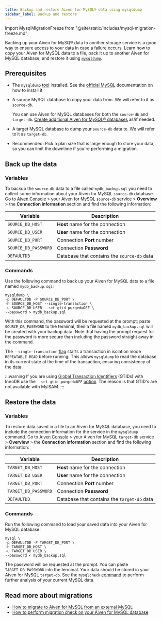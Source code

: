 ```yaml
---
title: Backup and restore Aiven for MySQL® data using mysqldump
sidebar_label: Backup and restore
---
```


import MysqlMigrationFreeze from "@site/static/includes/mysql-migration-freeze.md";

Backing up your Aiven for MySQ® data to another storage service is a good way to ensure access to your data in case a failure occurs.
Learn how to copy your Aiven for MySQL data to a file, back it up to another Aiven
for MySQL database, and restore it using [`mysqldump`](https://dev.mysql.com/doc/refman/8.0/en/mysqldump.html).

## Prerequisites

-   The `mysqldump`
    [tool](https://dev.mysql.com/doc/refman/8.0/en/mysqldump.html)
    installed. See the [official
    MySQL](https://dev.mysql.com/doc/mysql-shell/8.0/en/mysql-shell-install.html)
    documentation on how to install it.
-   A source MySQL database to copy your data from. We will refer to it as `source-db`.

    You can use Aiven for MySQL databases for both the `source-db` and `target-db`.
    [Create additional Aiven for MySQL® databases](/docs/products/mysql/howto/create-database)
    as/if needed.

-   A target MySQL database to dump your `source-db` data to. We will
    refer to it as `target-db`.
-   Recommended: Pick a plan size that is large enough to store your data, so you can
    limit the downtime if you're performing a migration.

<MysqlMigrationFreeze/>

## Back up the data

### Variables

To backup the `source-db` data to a file called `mydb_backup.sql` you
need to collect some information about your Aiven for MySQL `source-db`
database. Go to [Aiven Console](https://console.aiven.io/) > your Aiven
for MySQL `source-db` service > **Overview** > the **Connection
information** section and find the following information:

 | Variable             | Description                                 |
 | -------------------- | ------------------------------------------- |
 | `SOURCE_DB_HOST`     | **Host** name for the connection            |
 | `SOURCE_DB_USER`     | **User** name for the connection            |
 | `SOURCE_DB_PORT`     | Connection **Port** number                  |
 | `SOURCE_DB_PASSWORD` | Connection **Password**                     |
 | `DEFAULTDB`          | Database that contains the `source-db` data |

### Commands

Use the following command to back up your Aiven for MySQL data to a file
named `mydb_backup.sql`:

```shell
mysqldump \
-p DEFAULTDB -P SOURCE_DB_PORT \
-h SOURCE_DB_HOST --single-transaction \
-u SOURCE_DB_USER --set-gtid-purged=OFF \
--password > mydb_backup.sql
```

With this command, the password will be requested at the prompt; paste
`SOURCE_DB_PASSWORD` to the terminal, then a file named
`mydb_backup.sql` will be created with your backup data. Note that
having the prompt request for the password is more secure than including
the password straight away in the command.

The `--single-transaction`
[flag](https://dev.mysql.com/doc/refman/8.0/en/mysqldump.html#option_mysqldump_single-transaction)
starts a transaction in isolation mode `REPEATABLE READ` before running.
This allows `mysqldump` to read the database in its current state at the
time of the transaction, ensuring consistency of the data.

:::warning
If you are using [Global Transaction
Identifiers](https://dev.mysql.com/doc/refman/5.7/en/replication-gtids-concepts.html)
(GTIDs) with InnoDB use the `--set-gtid-purged=OFF`
[option](https://dev.mysql.com/doc/refman/8.0/en/mysqldump.html#option_mysqldump_set-gtid-purged).
The reason is that GTID's are not available with MyISAM.
:::

## Restore the data

### Variables

To restore data saved in a file to an Aiven for MySQL database, you need
to include the connection information for the service in the `mysqldump`
command. Go to [Aiven Console](https://console.aiven.io/) > your Aiven
for MySQL `target-db` service > **Overview** > the **Connection
information** section and find the following information:

  | Variable             | Description                                 |
  | -------------------- | ------------------------------------------- |
  | `TARGET_DB_HOST`     | **Host** name for the connection            |
  | `TARGET_DB_USER`     | **User** name for the connection            |
  | `TARGET_DB_PORT`     | Connection **Port** number                  |
  | `TARGET_DB_PASSWORD` | Connection **Password**                     |
  | `DEFAULTDB`          | Database that contains the `target-db` data |

### Commands

Run the following command to load your saved data into your Aiven for
MySQL database:

```shell
mysql \
-p DEFAULTDB -P TARGET_DB_PORT \
-h TARGET_DB_HOST \
-u TARGET_DB_USER \
--password < mydb_backup.sql
```

The password will be requested at the prompt. You can paste
`TARGET_DB_PASSWORD` into the terminal. Your data should be stored in
your Aiven for MySQL `target-db`. See the `mysqlcheck`
[command](https://dev.mysql.com/doc/refman/8.0/en/mysqlcheck.html) to
perform further analysis of your current MySQL data.

## Read more about migrations

-   [How to migrate to Aiven for MySQL from an external MySQL](/docs/products/mysql/howto/migrate-from-external-mysql)
-   [How to perform migration check on your Aiven for MySQL database](/docs/products/mysql/howto/migrate-from-external-mysql)
